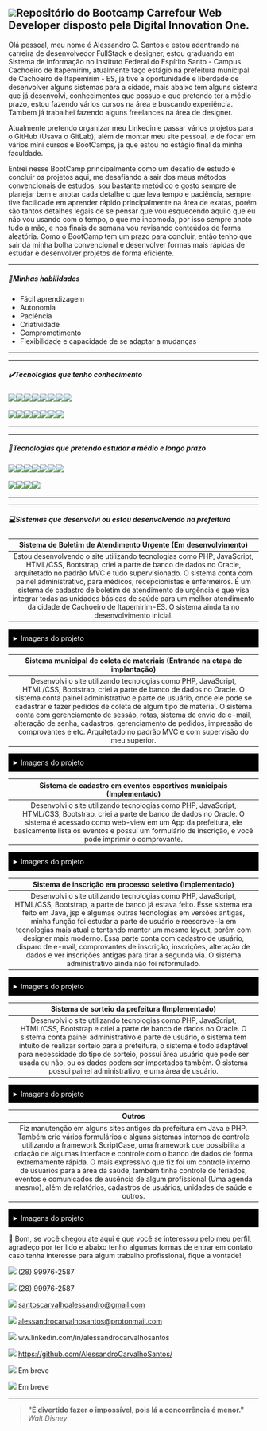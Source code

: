 ## <img src="https://media.giphy.com/media/hvRJCLFzcasrR4ia7z/giphy.gif" width="40px">Repositório do Bootcamp Carrefour Web Developer disposto pela Digital Innovation One.



Olá pessoal, meu nome é Alessandro C. Santos e estou adentrando na carreira de desenvolvedor FullStack e designer, estou graduando em Sistema de Informação no Instituto Federal do Espírito Santo - Campus Cachoeiro de Itapemirim, atualmente faço estágio na prefeitura municipal de Cachoeiro de Itapemirim - ES, já tive a oportunidade e liberdade de desenvolver alguns sistemas para a cidade, mais abaixo tem alguns sistema que já desenvolvi, conhecimentos que possuo e que pretendo ter a médio prazo, estou fazendo vários cursos na área e buscando experiência. Também já trabalhei fazendo alguns freelances na área de designer.

Atualmente pretendo organizar meu Linkedin e passar vários projetos para o GitHub (Usava  o GitLab), além de montar meu site pessoal, e de focar em vários míni cursos e BootCamps, já que estou no estágio final da minha faculdade.

Entrei nesse BootCamp principalmente como um desafio de estudo e concluir os projetos aqui, me desafiando a sair dos meus métodos convencionais de estudos, sou bastante metódico e gosto sempre de planejar bem e anotar cada detalhe o que leva tempo e paciência, sempre tive facilidade em aprender rápido principalmente na área de exatas, porém são tantos detalhes legais de se pensar que vou esquecendo aquilo que eu não vou usando com o tempo, o que me incomoda, por isso sempre anoto tudo a mão, e nos finais de semana vou revisando conteúdos de forma aleatória. Como o BootCamp tem um prazo para concluir, então tenho que sair da minha bolha convencional e desenvolver formas mais rápidas de estudar e desenvolver projetos de forma eficiente.



-----

##### :pushpin:Minhas habilidades

- Fácil aprendizagem
- Autonomia
- Paciência
- Criatividade 
- Comprometimento
- Flexibilidade e capacidade de se adaptar a mudanças 

----



---

##### :heavy_check_mark:Tecnologias que tenho conhecimento

<img src="https://img.shields.io/badge/HTML5-E34F26?style=for-the-badge&logo=html5&logoColor=white"><img src="https://img.shields.io/badge/CSS3-1572B6?style=for-the-badge&logo=css3&logoColor=white"><img src="https://img.shields.io/badge/Sass-CC6699?style=for-the-badge&logo=sass&logoColor=white"><img src="https://img.shields.io/badge/JavaScript-F7DF1E?style=for-the-badge&logo=javascript&logoColor=black"><img src="https://img.shields.io/badge/Node.js-43853D?style=for-the-badge&logo=node.js&logoColor=white"><img src="https://img.shields.io/badge/Java-ED8B00?style=for-the-badge&logo=java&logoColor=white"><img src="https://img.shields.io/badge/PHP-777BB4?style=for-the-badge&logo=php&logoColor=white"><img src="https://img.shields.io/badge/Oracle-red?style=for-the-badge&logo=oracle">

<img src="https://img.shields.io/badge/R-276DC3?style=for-the-badge&logo=r&logoColor=white"><img src="https://img.shields.io/badge/Bootstrap-563D7C?style=for-the-badge&logo=bootstrap&logoColor=white"><img src="https://img.shields.io/badge/jQuery-0769AD?style=for-the-badge&logo=jquery&logoColor=white"><img src="https://img.shields.io/badge/Docker-2496ED?style=for-the-badge&logo=docker&logoColor=white"><img src="https://img.shields.io/badge/Git-E34F26?style=for-the-badge&logo=git&logoColor=white"><img src="https://img.shields.io/badge/PostgreSQL-316192?style=for-the-badge&logo=postgresql&logoColor=white"><img src="https://img.shields.io/badge/S-ScriptCase-blue?style=for-the-badge">

----



----

##### :dart:Tecnologias que pretendo estudar a médio e longo prazo

<img src="https://img.shields.io/badge/Laravel-FF2D20?style=for-the-badge&logo=laravel&logoColor=white"><img src="https://img.shields.io/badge/Express.js-404D59?style=for-the-badge"><img src="https://img.shields.io/badge/React_Native-20232A?style=for-the-badge&logo=react&logoColor=61DAFB"><img src="https://img.shields.io/badge/React-20232A?style=for-the-badge&logo=react&logoColor=61DAFB"><img src="https://img.shields.io/badge/Vue.js-35495E?style=for-the-badge&logo=vue.js&logoColor=4FC08D"><img src="https://img.shields.io/badge/Angular-DD0031?style=for-the-badge&logo=angular&logoColor=white"><img src="https://img.shields.io/badge/Spring-6DB33F?style=for-the-badge&logo=spring&logoColor=white">

<img src="https://img.shields.io/badge/Flutter-02569B?style=for-the-badge&logo=flutter&logoColor=white"><img src="https://img.shields.io/badge/Heroku-430098?style=for-the-badge&logo=heroku&logoColor=white"><img src="https://img.shields.io/badge/Amazon_AWS-232F3E?style=for-the-badge&logo=amazon-aws&logoColor=white"><img src="https://img.shields.io/badge/Microsoft_Azure-0089D6?style=for-the-badge&logo=microsoft-azure&logoColor=white">

----



----

##### :computer:Sistemas que desenvolvi ou estou desenvolvendo na prefeitura

| Sistema de Boletim de Atendimento Urgente (Em desenvolvimento) |
| :----------------------------------------------------------: |
| Estou desenvolvendo o site utilizando tecnologias como PHP, JavaScript, HTML/CSS, Bootstrap, criei a parte de banco de dados no Oracle, arquitetado no padrão MVC e tudo supervisionado. O sistema conta com painel administrativo, para médicos, recepcionistas e enfermeiros. É um sistema de cadastro de boletim de atendimento de urgência e que visa integrar todas as unidades básicas de saúde para um melhor atendimento da cidade de Cachoeiro de Itapemirim-ES. O sistema ainda ta no desenvolvimento inicial. |

<details style="background-color:black; color:white; padding:10px;">
    <summary>Imagens do projeto</summary>
    <div style="padding:10px;text-align:center">
        <img src="./Outros/assets/img/readme/Boletim1.png">
        <img style="margin-top:10px" src="./Outros/assets/img/readme/Boletim2.png">
        <img style="margin-top:10px" src="./Outros/assets/img/readme/Boletim3.png">
        <img style="margin-top:10px" src="./Outros/assets/img/readme/Boletim4.png">
    </div>
</details>
 



| Sistema municipal de coleta de materiais (Entrando na etapa de implantação) |
| :----------------------------------------------------------: |
| Desenvolvi o site utilizando tecnologias como PHP, JavaScript, HTML/CSS, Bootstrap,  criei a parte de banco de dados no Oracle. O sistema conta painel administrativo e parte de usuário, onde ele pode se cadastrar e fazer pedidos de coleta de algum tipo de material. O sistema conta com gerenciamento de sessão, rotas, sistema de envio de e-mail, alteração de senha, cadastros, gerenciamento de pedidos, impressão de comprovantes e etc. Arquitetado no padrão MVC e com supervisão do meu superior. |

<details style="background-color:black; color:white; padding:10px;">
    <summary>Imagens do projeto</summary>
    <div style="padding:10px">
        <img src="./Outros/assets/img/readme/Coleta1.png">
        <img style="margin-top:10px" src="./Outros/assets/img/readme/Coleta2.png">
        <img style="margin-top:10px" src="./Outros/assets/img/readme/Coleta3.png">
        <img style="margin-top:10px" src="./Outros/assets/img/readme/Coleta4.png">
        <img style="margin-top:10px" src="./Outros/assets/img/readme/Coleta5.png">
        <img style="margin-top:10px" src="./Outros/assets/img/readme/Coleta6.png">
        <img style="margin-top:10px" src="./Outros/assets/img/readme/Coleta7.png">
    </div>
</details>




| Sistema de cadastro em eventos esportivos municipais (Implementado) |
| :----------------------------------------------------------: |
| Desenvolvi o site utilizando tecnologias como PHP, JavaScript, HTML/CSS, Bootstrap, criei a parte de banco de dados no Oracle. O sistema é acessado como web-view em um App da prefeitura, ele basicamente lista os eventos e possui um formulário de inscrição, e você pode imprimir o comprovante. |

<details style="background-color:black; color:white; padding:10px;">
    <summary>Imagens do projeto</summary>
    <div style="padding:10px;text-align:center;">
        <img src="./Outros/assets/img/readme/Esporte1.png">
        <img style="margin-top:10px" src="./Outros/assets/img/readme/Esporte2.png">
        <img style="margin-top:10px" src="./Outros/assets/img/readme/Esporte3.png">
        <img style="margin-top:10px" src="./Outros/assets/img/readme/Esporte4.png">
        <img style="margin-top:10px" src="./Outros/assets/img/readme/Esporte5.png">
         <img style="margin-top:10px" src="./Outros/assets/img/readme/Esporte6.png">
    </div>
</details>




|   Sistema de inscrição em processo seletivo (Implementado)   |
| :----------------------------------------------------------: |
| Desenvolvi o site utilizando tecnologias como PHP, JavaScript, HTML/CSS, Bootstrap, a parte de banco já estava feito. Esse sistema era feito em Java, jsp e algumas outras tecnologias em versões antigas, minha função foi estudar a parte de usuário e reescreve-la em tecnologias mais atual e tentando manter um mesmo layout, porém com designer mais moderno. Essa parte conta com cadastro de usuário, disparo de e-mail, comprovantes de inscrição, inscrições, alteração de dados e ver inscrições antigas para tirar a segunda via. O sistema administrativo ainda não foi reformulado. |

<details style="background-color:black; color:white; padding:10px;">
    <summary>Imagens do projeto</summary>
    <div style="padding:10px">
        <img src="./Outros/assets/img/readme/Contratacao1.png">
        <img style="margin-top:10px" src="./Outros/assets/img/readme/Contratacao2.png">
        <img style="margin-top:10px" src="./Outros/assets/img/readme/Contratacao3.png">
        <img style="margin-top:10px" src="./Outros/assets/img/readme/Contratacao4.png">
        <img style="margin-top:10px" src="./Outros/assets/img/readme/Contratacao5.png">
        <img style="margin-top:10px" src="./Outros/assets/img/readme/Contratacao6.png">
    </div>
</details>




|       Sistema de sorteio da prefeitura (Implementado)        |
| :----------------------------------------------------------: |
| Desenvolvi o site utilizando tecnologias como PHP, JavaScript, HTML/CSS, Bootstrap e criei a parte de banco de dados no Oracle. O sistema conta painel administrativo e parte de usuário, o sistema tem intuito de realizar sorteio para a prefeitura, o sistema é todo adaptável para necessidade do tipo de sorteio, possui área usuário que pode ser usada ou não, ou os dados podem ser importados também. O sistema possui painel administrativo, e uma área de usuário. |

<details style="background-color:black; color:white; padding:10px;">
    <summary>Imagens do projeto</summary>
    <div style="padding:10px">
        <img src="./Outros/assets/img/readme/Sorteio1.png">
        <img style="margin-top:10px" src="./Outros/assets/img/readme/Sorteio2.png">
        <img style="margin-top:10px" src="./Outros/assets/img/readme/Sorteio3.png">
        <img style="margin-top:10px" src="./Outros/assets/img/readme/Sorteio4.png">
    </div>
</details>




|                            Outros                            |
| :----------------------------------------------------------: |
| Fiz manutenção em alguns sites antigos da prefeitura em Java e PHP. Também crie vários formulários e alguns sistemas internos de controle utilizando a framework ScriptCase, uma framework que possibilita a criação de algumas interface e controle com o banco de dados de forma extremamente rápida. O mais expressivo que fiz foi um controle interno de usuários para a área da saúde, também tinha controle de feriados, eventos e comunicados de ausência de algum profissional (Uma agenda mesmo), além de relatórios, cadastros de usuários, unidades de saúde e outros. |

<details style="background-color:black; color:white; padding:10px;">
    <summary>Imagens do projeto</summary>
    <div style="padding:10px">
        <img src="./Outros/assets/img/readme/Outros1.png">
        <img style="margin-top:10px" src="./Outros/assets/img/readme/Outros2.png">
        <img style="margin-top:10px" src="./Outros/assets/img/readme/Outros3.png">
        <img style="margin-top:10px" src="./Outros/assets/img/readme/Outros4.png">
        <img style="margin-top:10px" src="./Outros/assets/img/readme/Outros5.png">
    </div>
</details>






:ledger: Bom, se você chegou ate aqui é que você se interessou pelo meu perfil, agradeço por ter lido e abaixo tenho algumas formas de entrar em contato caso tenha interesse para algum trabalho profissional, fique a vontade!



<img src="https://img.shields.io/badge/WhatsApp-25D366?style=for-the-badge&logo=whatsapp&logoColor=white"> (28) 99976-2587

<img src="https://img.shields.io/badge/Telegram-2CA5E0?style=for-the-badge&logo=telegram&logoColor=white"> (28) 99976-2587

<img src="https://img.shields.io/badge/Gmail-D14836?style=for-the-badge&logo=gmail&logoColor=white"> santoscarvalhoalessandro@gmail.com

<img src="https://img.shields.io/badge/ProtonMail-8B89CC?style=for-the-badge&logo=protonmail&logoColor=white"> alessandrocarvalhosantos@protonmail.com

<img src="https://img.shields.io/badge/LinkedIn-0077B5?style=for-the-badge&logo=linkedin&logoColor=white"> ww.linkedin.com/in/alessandrocarvalhosantos

<img src="https://img.shields.io/badge/GitHub-100000?style=for-the-badge&logo=github&logoColor=white"> https://github.com/AlessandroCarvalhoSantos/

<img src="https://img.shields.io/badge/Stack_Overflow-FE7A16?style=for-the-badge&logo=stack-overflow&logoColor=white"> Em breve

<img src="https://img.shields.io/badge/Blogger-FF5722?style=for-the-badge&logo=blogger&logoColor=white"> Em breve



------------

> <b>"É divertido fazer o impossível, pois lá a concorrência é menor."</b>  *Walt Disney*
